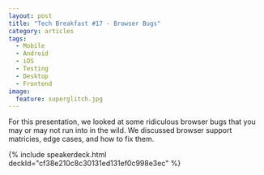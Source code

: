 ```yaml
---
layout: post
title: "Tech Breakfast #17 - Browser Bugs"
category: articles
tags:
  - Mobile
  - Android
  - iOS
  - Testing
  - Desktop
  - Frontend
image:
  feature: superglitch.jpg
---
```


For this presentation, we looked at some ridiculous browser bugs that you may or may not run into in the wild. We discussed browser support matricies, edge cases, and how to fix them.

{% include speakerdeck.html deckId="cf38e210c8c30131ed131ef0c998e3ec" %}
